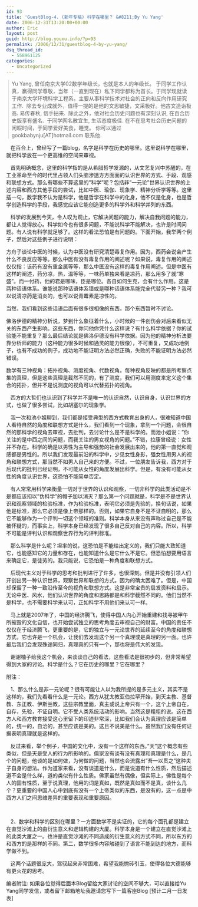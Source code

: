 ```yaml
---
id: 93
title: 'GuestBlog-4. (新年专稿) 科学在哪里？ &#8211;By Yu Yang'
date: 2006-12-31T13:20:00+00:00
author: Eric
layout: post
guid: http://blog.youxu.info/?p=93
permalink: /2006/12/31/guestblog-4-by-yu-yang/
dsq_thread_id:
  - 558961125
categories:
  - Uncategorized
---
```

<blockquote style="border-left: 1px solid rgb(204, 204, 204); margin: 0pt 0pt 0pt 0.8ex; padding-left: 1ex;" class="gmail_quote">
  <p>
    Yu Yang, 曾任南京大学02数学年级长，也就是本人的年级长。 于同学工作认真，赢得同学尊敬，当年（一直到现在）私下同学都称为首长。于同学现就读于南京大学环境科学工程系，主要从事科学技术对社会的正向和反向作用研究工作.&nbsp;&nbsp;除去专业成就外，值得一提的是他的文思敏捷，文采极好。他古文造诣极高. 易传春秋, 信手拈来.&nbsp; 除此之外，他对社会历史问题也有深刻认识, 在百合历史版享有盛名.&nbsp;&nbsp;于同学网名散宜生, 生活态度极佳. 在不在思考社会历史问题的闲暇时间，于同学爱好美食，睡觉。 你可以通过 gookbabynju[AT]hotmail.com 联系他.
  </p>
</blockquote>

&nbsp;&nbsp; 在百合上，曾经写了一篇blog，名字是科学在历史的哪里。这里说科学在哪里，就把科学放在一个更高维的空间来审视。 

&nbsp;&nbsp; 首先明确概念，这里的科学指的是从希腊哲学发源的，从文艺复兴中苏醒的，在工业革命至今的时代里占领人们头脑渗透方方面面的认识世界的方式、手段、观感和联想方式。那么有哪些不算这里的&#8221;科学&#8221;呢？包括非&#8221;一元论&#8221;世界认识世界的上述内容和西方其他手段的尝试，比如中医、瑜伽、现象学、精神分析学等等。这里插一句，数学我不认为是科学，他是哲学在科学中的化身，他不仅是化身，也是哲学创造科学的手段，我感觉应该它能创造更多的科学外和科学并列的东西。 

&nbsp;&nbsp; 科学的发展到今天，令人叹为观止，它解决问题的能力，解决自我问题的能力，都让人觉得放心。科学如今也有很多问题，不能说科学不能解决，也许是时间问题。有人说有科学就足够了。这样的看法恐怕是有问题的。下面开始，我举两个例子，然后对这些例子进行说明： 

方舟子谈论中医的时候，认为中医没有研究清楚毒复作用。因为，西药会说会产生什么不良反应等等。那么中医有没有毒复作用的阐述呢？如果说，毒复作用的阐述仅仅指：该药有没有重金属等等，那么中医没有这样的毒复作用阐述。但是中医有这样的阐述，药分凉，热，温等等，一味药单独来看是凉药，那么用多了就&#8221;寒盛&#8221;。而一付药，他的君是哪味，臣是哪位。各自如何生克，会有什么作用。这是两种话语体系。谁能说那种话语体系错或是哪种话语体系能完全代替另一种？我可以说清凉药是消炎的，也可以说青霉素是凉性的。 

当然，我们看到这些话语后面有很多很相像的东西，那个东西暂时不讨论。 

佛洛伊德的精神分析说，梦到什么象征着什么，小时候的一件创伤会对后来看似无关的东西产生影响。这些东西，你问他你凭什么这样说？有什么科学依据？你的试验能不能重复？那么最后结论就是佛洛伊德没有科学依据。因为他的精神分析法要靠分析师的能力（这种能力很多时候和通灵的能力很像），不可重复，又成功地例子，也有不成功的例子，成功地不能证明方法必然正确，失败的不能证明方法必然错误。
  
数学有三种视角：拓扑视角、测度视角、代数视角。每种视角反映的都是所考察点集的真理，但是这些真理是截然不同的，有了测度，我们可以用测度来定义这个集合的拓扑，但并不是说测度的视角可以代替拓扑的视角。 

&nbsp;&nbsp; 西方的大哲们也认识到了科学并不是唯一的认识自然，认识自身，认识世界的方式，也做了很多尝试，比如胡塞尔的现象学。 

&nbsp;&nbsp; 我一次和池小姐聊到，我们都是接受典型的西方式教育出身的人，很难知道中国人看待自然的角度和联想方式是什么，我们看到一个现象，拿到一个问题，会很自然的那科学的视角去审视，去批判，去讨论什么是不是科学的。而池小姐说：&#8221;你关注的是中西之间的问题，而我关注的男女视角的问题。&#8221;不错，拉康曾经说：女性并不存在。科学的确是以男性为主导和强势的社会发展出来的，他的第一直觉和观感都是男性的。所以我们发现最前沿的科学中，少见女性身影，强女性用男人的视角和联想方式，那当然不如男人自己来的方便。不过，一位朋友告诉我，西方对于后现代的批判已经证明，不可能从女性的角度发展出科学。但是，有没有可能从女性的角度认识世界，这恐怕不能简单否定。 

&nbsp;&nbsp; 有人常常用科学来衡量一切对于世界的认识和观察，一切非科学的此类活动是不是都应该扣以&#8221;伪科学&#8221;的帽子加以消灭？那么第一个问题就是，科学是不是世界认识和观察领域的检验标准，作为检验标准，表明它必须是先验的，换句话说，如果他是标准，那么它必须是像上帝那样的。否则，如果它自身不是不证自明的，那么它不能够作为一个评判一切这个领域的准则。科学本身从来没有声称过自己是不能被怀疑的，而事实上，科学本身已经发现了很多自己反对自己的内容。所以，科学不可能是评判认识和观察世界行为的评判标准。 

&nbsp;&nbsp; 那么科学是什么呢？坦率的说，这恐怕是不能给出定义的，我们只能大致知道它，也能感知它的力量和存在，也能知道什么是它什么不是它。但恐怕想要用语言来确定它，是徒劳的。我只能说，它恐怕是一种角度和联想方式。 

&nbsp;&nbsp; 后现代主义对于科学的思考和批判进行了许多，也很深刻。但是并没有引领人们开创出另一种认识世界，观察世界和联想的方式。因为的确太困难了。但是，中国却保留了一种一致沿传至今的视角和联想方式。这是非常宝贵的启发资料和启示。无论中医、风水，他们认识世界的角度和思路都是和科学截然不同的。他们当然不是科学，也不需要科学来认可，正如科学不用他们来认可一样。 

&nbsp;&nbsp; 马上就是2007年了，中国的经济腾飞，使得中国人内心开始重建和找寻被甲午所摧毁的文化自信，也开始尝试独立的思考角度去审视自己的财富。中国的责任不仅仅在于经济腾飞，更重要的是，它的独立与一元论世界的延续至今的角度和联想方式，它也许是一个机会，让我们去发现这个另一个真理或是真理的另一面。也许最后我们会发现殊途同归，真理真的只有一个，那也将是伟大的发现。 

&nbsp;&nbsp; 谢谢柚子给我这个机会，来谈谈自己的看法，这些看法是很初步的，但非常希望得到大家的讨论。科学是什么？它在历史的哪里？它在哪里？ 

附注： 

&nbsp;&nbsp; 1、那么什么是非一元论呢？很有可能让人以为我所提的是多元主义，其实不是这样的，我们先看看什么是一元论。西方从犹太教亚伯拉罕开始，到天主教、基督教、东正教、伊斯兰教，这些宗教里面，真主或说上帝只有一个，这个上帝自在，自存，先验，不证自明。它不受人类系统活动的影响。当然这是粗粗的说。这在西方人和西方教育接受这心里留下的印迹非常深，比如我们会认为真理应该是简单的，统一的，自洽的，甚至应该是美的。这且不说美是什么。虽然我们没有任何证据表明真理就是这样的。 

&nbsp;&nbsp; 反过来看，举个例子，中国的文化中，没有一个这样的东西。&#8221;天&#8221;这个概念有些类似，但是天是受人的行为所影响的。儒家没有谈有没有真理和真理是什么，是几个的问题，他谈的是如何做，为何做的问题，当然也会流露出&#8221;吾一以贯之&#8221;这种夫子自身的想法。作为道家来看，没有谈道是什么，而是说道有什么性质，然后描述道不会是什么样，道的类似有什么性质。佛家虽然有偶像，但实际上，佛性是每个人的固有性质，至于说真理，他用的词是真如，既然是真如而不是真，谈什么几个？更重要的中国人心中到底有没有一个上帝类似的东西，是没有的，这一点是中西方人们之间思维差异的重要表现和重要原因。
  
&nbsp;&nbsp;
  
&nbsp;&nbsp; 2、数学和科学的区别在哪里？一方面数学不是实证的，它的每个面孔都是建立在直觉沙滩上的由衍生意义和逻辑构建的大厦。科学本身是一个建立在直觉沙滩上的此类大厦之一。也许是直觉沙滩的不同造成的衍生意义的方式不同，所以东方的和西方的是那样的不同。第二，数学很多内容触碰到了语言不能到达的地方，而科学做不到。 

&nbsp;&nbsp; 这两个话题很庞大，驾驭起来非常困难，希望我能抛砖引玉，使得各位大德能够有更火花的思考。

编者附注: 如果各位觉得后面本Blog留给大家讨论的空间不够大，可以直接给Yu Yang同学发信，或者留下邮箱地址我邀请您写下一篇客座Blog [预计二月一日发表]